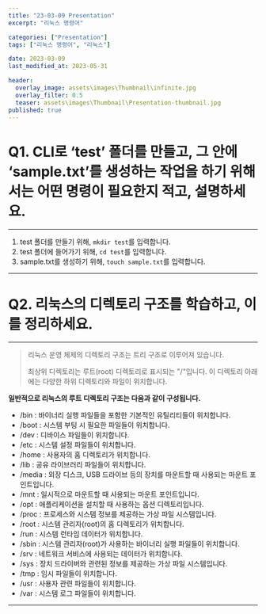 ```yaml
---
title: "23-03-09 Presentation"
excerpt: "리눅스 명령어"

categories: ["Presentation"]
tags: ["리눅스 명령어", "리눅스"]

date: 2023-03-09
last_modified_at: 2023-05-31

header:
  overlay_image: assets\images\Thumbnail\infinite.jpg
  overlay_filter: 0.5 
  teaser: assets\images\Thumbnail\Presentation-thumbnail.jpg
published: true
---
```


# Q1. CLI로 ‘test’ 폴더를 만들고, 그 안에 ‘sample.txt’를 생성하는 작업을 하기 위해서는 어떤 명령이 필요한지 적고, 설명하세요.

---

1. test 폴더를 만들기 위해, `mkdir test`를 입력합니다.
2. test 폴더에 들어가기 위해, `cd test`를 입력합니다.
3. sample.txt를 생성하기 위해, `touch sample.txt`를 입력합니다.

---

# Q2. 리눅스의 디렉토리 구조를 학습하고, 이를 정리하세요. 

---

>  리눅스 운영 체제의 디렉토리 구조는 트리 구조로 이루어져 있습니다.
>
> 최상위 디렉토리는 루트(root) 디렉토리로 표시되는 "/"입니다. 이 디렉토리 아래에는 다양한 하위 디렉토리와 파일이 위치합니다.

**일반적으로 리눅스의 루트 디렉토리 구조는 다음과 같이 구성됩니다.**

- /bin : 바이너리 실행 파일들을 포함한 기본적인 유틸리티들이 위치합니다.
- /boot : 시스템 부팅 시 필요한 파일들이 위치합니다.
- /dev : 디바이스 파일들이 위치합니다.
- /etc : 시스템 설정 파일들이 위치합니다.
- /home : 사용자의 홈 디렉토리가 위치합니다.
- /lib : 공유 라이브러리 파일들이 위치합니다.
- /media : 외장 디스크, USB 드라이브 등의 장치를 마운트할 때 사용되는 마운트 포인트입니다.
- /mnt : 일시적으로 마운트할 때 사용되는 마운트 포인트입니다.
- /opt : 애플리케이션을 설치할 때 사용하는 옵션 디렉토리입니다.
- /proc : 프로세스와 시스템 정보를 제공하는 가상 파일 시스템입니다.
- /root : 시스템 관리자(root)의 홈 디렉토리가 위치합니다.
- /run : 시스템 런타임 데이터가 위치합니다.
- /sbin : 시스템 관리자(root)가 사용하는 바이너리 실행 파일들이 위치합니다.
- /srv : 네트워크 서비스에 사용되는 데이터가 위치합니다.
- /sys : 장치 드라이버와 관련된 정보를 제공하는 가상 파일 시스템입니다.
- /tmp : 임시 파일들이 위치합니다.
- /usr : 사용자 관련 파일들이 위치합니다.
- /var : 시스템 로그 파일들이 위치합니다.



---
